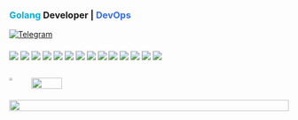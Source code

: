 ### <span style="color:#00ADD8">Golang</span> Developer | <span style="color:#326CE5">DevOps</span>

[![Telegram](https://img.shields.io/badge/Telegram-@nikoil-0088CC?style=for-the-badge&logo=telegram&logoColor=white)](https://t.me/nikoil)

<div align="left" style="margin:15px 0;line-height:2.5;">
  <img src="https://img.shields.io/badge/Go-00ADD8?style=for-the-badge&logo=go&logoColor=white">
  <img src="https://img.shields.io/badge/Gin-FFFFFF?style=for-the-badge&logo=go&logoColor=00ADD8&color=000000">
  <img src="https://img.shields.io/badge/GORM-FFFFFF?style=for-the-badge&logo=go&logoColor=00ADD8&color=000000">
  <img src="https://img.shields.io/badge/PostgreSQL-4169E1?style=for-the-badge&logo=postgresql&logoColor=white">
  <img src="https://img.shields.io/badge/Redis-DC382D?style=for-the-badge&logo=redis&logoColor=white">
  <img src="https://img.shields.io/badge/Docker-2496ED?style=for-the-badge&logo=docker&logoColor=white">
  <img src="https://img.shields.io/badge/Git-F05032?style=for-the-badge&logo=git&logoColor=white">
  <img src="https://img.shields.io/badge/Linux-000000?style=for-the-badge&logo=linux&logoColor=white">
  <img src="https://img.shields.io/badge/TCP/IP-555555?style=for-the-badge&color=blue">
  <img src="https://img.shields.io/badge/GitHub_Actions-2088FF?style=for-the-badge&logo=github-actions&logoColor=white">
  <img src="https://img.shields.io/badge/Docker_Compose-2496ED?style=for-the-badge&logo=docker&logoColor=white">
  <img src="https://img.shields.io/badge/C++-00599C?style=for-the-badge&logo=c%2B%2B&logoColor=white">
  <img src="https://img.shields.io/badge/Python-3776AB?style=for-the-badge&logo=python&logoColor=white">
  <img src="https://img.shields.io/badge/Bash-4EAA25?style=for-the-badge&logo=gnu-bash&logoColor=white">
</div>

<div align="left" style="display:flex; flex-wrap:wrap; gap:20px; margin-top:20px;">
  <a href="https://git.io/streak-stats">
    <img src="https://streak-stats.demolab.com?user=iLoveRamona&theme=default&hide_border=true&background=FFFFFF&dates=555555&ring=00ADD8&fire=00ADD8&currStreakNum=000000&sideNums=555555&currStreakLabel=000000&sideLabels=555555" width="49%">
  </a>
  <img src="https://github-readme-stats.vercel.app/api/top-langs/?username=iLoveRamona&layout=compact&hide_border=true&bg_color=FFFFFF&title_color=000000&text_color=555555&border_radius=8" width="33%">
  <img src="https://github-readme-activity-graph.vercel.app/graph?username=iLoveRamona&theme=github-light&hide_border=true&bg_color=FFFFFF&color=555555&line=00ADD8&point=326CE5&area=true&area_color=00ADD833" width="100%">
</div>
